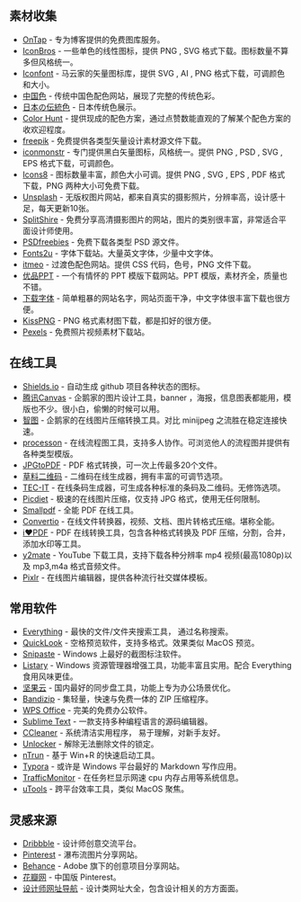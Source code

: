 ## 素材收集

- [OnTap](http://on.thisistap.com/stock-images/) - 专为博客提供的免费图库服务。
- [IconBros](https://www.iconbros.com/) - 一些单色的线性图标，提供 PNG , SVG 格式下载。图标数量不算多但风格统一。
- [Iconfont](http://iconfont.cn/) - 马云家的矢量图标库，提供 SVG , AI , PNG 格式下载，可调颜色和大小。
- [中国色](http://zhongguose.com/) - 传统中国色配色网站，展现了完整的传统色彩。
- [日本の伝統色](http://nipponcolors.com/) - 日本传统色展示。
- [Color Hunt](http://colorhunt.co/) - 提供现成的配色方案，通过点赞数能直观的了解某个配色方案的收欢迎程度。
- [freepik](https://www.freepik.com/) - 免费提供各类型矢量设计素材源文件下载。
- [iconmonstr](https://iconmonstr.com/) - 专门提供黑白矢量图标，风格统一。提供 PNG , PSD , SVG , EPS 格式下载，可调颜色。
- [Icons8](https://icons8.cn/) - 图标数量丰富，颜色大小可调。提供 PNG , SVG , EPS , PDF 格式下载，PNG 两种大小可免费下载。
- [Unsplash](https://unsplash.com/) - 无版权图片网站，都来自真实的摄影照片，分辨率高，设计感十足，每天更新10张。
- [SplitShire](https://www.splitshire.com/) - 免费分享高清摄影图片的网站，图片的类别很丰富，非常适合平面设计师使用。
- [PSDfreebies](https://psdfreebies.com/) - 免费下载各类型 PSD 源文件。
- [Fonts2u](https://zh.fonts2u.com/) - 字体下载站。大量英文字体，少量中文字体。
- [itmeo](https://webgradients.com/) - 过渡色配色网站。提供 CSS 代码，色号，PNG 文件下载。
- [优品PPT](http://www.ypppt.com/) - 一个有情怀的 PPT 模版下载网站。PPT 模版，素材齐全，质量也不错。
- [下载字体](http://www.xiazaiziti.com/) - 简单粗暴的网站名字，网站页面干净，中文字体很丰富下载也很方便。
- [KissPNG](https://www.kisspng.com/) - PNG 格式素材图下载，都是扣好的很方便。
- [Pexels](https://www.pexels.com/zh-cn/) - 免费照片视频素材下载站。

## 在线工具

- [Shields.io](http://shields.io/) - 自动生成 github 项目各种状态的图标。
- [腾讯Canvas](http://canvas.qq.com/) - 企鹅家的图片设计工具，banner ，海报，信息图表都能用，模版也不少。很小白，偷懒的时候可以用。
- [智图](http://zhitu.isux.us/) - 企鹅家的在线图片压缩转换工具。对比 minijpeg 之流胜在稳定连接快速。
- [processon](https://www.processon.com/) - 在线流程图工具，支持多人协作。可浏览他人的流程图并提供有各种类型模版。
- [JPGtoPDF](http://jpg2pdf.com/zh/) - PDF 格式转换，可一次上传最多20个文件。
- [草料二维码](https://cli.im/) - 二维码在线生成器，拥有丰富的可调节选项。
- [TEC-IT](https://barcode.tec-it.com/zh/) - 在线条码生成器，可生成各种标准的条码及二维码。无修饰选项。
- [Picdiet](https://www.picdiet.com/zh-cn) - 极速的在线图片压缩，仅支持 JPG 格式，使用无任何限制。
- [Smallpdf](https://smallpdf.com/cn) - 全能 PDF 在线工具。
- [Convertio](https://convertio.co/zh/) - 在线文件转换器，视频、文档、图片转格式压缩。堪称全能。
- [i❤PDF](https://www.ilovepdf.com/zh_cn) - PDF 在线转换工具，包含各种格式转换及 PDF 压缩，分割，合并，添加水印等工具。
- [y2mate](https://y2mate.com/) - YouTube 下载工具，支持下载各种分辨率 mp4 视频(最高1080p)以及 mp3,m4a 格式音频文件。
- [Pixlr](https://pixlr.com/) - 在线图片编辑器，提供各种流行社交媒体模板。

## 常用软件

- [Everything](https://www.voidtools.com/zh-cn/) - 最快的文件/文件夹搜索工具， 通过名称搜索。
- [QuickLook](http://pooi.moe/QuickLook/) - 空格预览软件，支持多格式。效果类似 MacOS 预览。
- [Snipaste](https://zh.snipaste.com/) - Windows 上最好的截图标注软件。
- [Listary](http://www.listary.com/) - Windows 资源管理器增强工具，功能丰富且实用。配合 Everything 食用风味更佳。
- [坚果云](https://www.jianguoyun.com/) - 国内最好的同步盘工具，功能上专为办公场景优化。
- [Bandizip](https://www.bandisoft.com/bandizip/) - 集轻量，快速与免费一体的 ZIP 压缩程序。
- [WPS Office](http://www.wps.cn/) - 完美的免费办公软件。
- [Sublime Text](https://www.sublimetext.com/) - 一款支持多种编程语言的源码编辑器。
- [CCleaner](https://www.piriform.com/ccleaner/) - 系统清洁实用程序， 易于理解，对新手友好。
- [Unlocker](http://www.softpedia.com/get/System/System-Miscellaneous/Unlocker.shtml) - 解除无法删除文件的锁定。
- [nTrun](http://www.ntrun.com/) - 基于 Win+R 的快速启动工具。
- [Typora](https://typora.io/) - 或许是 Windows 平台最好的 Markdown 写作应用。
- [TrafficMonitor](https://github.com/zhongyang219/TrafficMonitor) - 在任务栏显示网速 cpu 内存占用等系统信息。
- [uTools](https://u.tools/) - 跨平台效率工具，类似 MacOS 聚焦。

## 灵感来源

- [Dribbble](https://dribbble.com/) - 设计师创意交流平台。
- [Pinterest](https://www.pinterest.com/) - 瀑布流图片分享网站。
- [Behance](https://www.behance.net/) - Adobe 旗下的创意项目分享网站。
- [花瓣网](http://huaban.com/) - 中国版 Pinterest。
- [设计师网址导航](https://hao.uisdc.com/) - 设计类网址大全，包含设计相关的方方面面。
